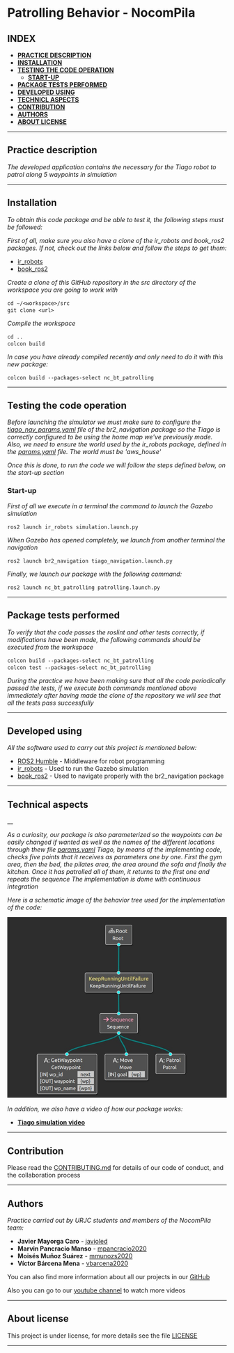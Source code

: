 # Patrolling Behavior - NocomPila

## INDEX

* [**PRACTICE DESCRIPTION**](#practice-description)
* [**INSTALLATION**](#installation)
* [**TESTING THE CODE OPERATION**](#testing-the-code-operation)
    * [**START-UP**](#start-up)
* [**PACKAGE TESTS PERFORMED**](#package-tests-performed)
* [**DEVELOPED USING**](#developed-using)
* [**TECHNICL ASPECTS**](#technical-aspects)
* [**CONTRIBUTION**](#contribution)
* [**AUTHORS**](#authors)
* [**ABOUT LICENSE**](#about-license)

---

## Practice description

_The developed application contains the necessary for the Tiago robot to patrol along 5 waypoints in simulation_

---

## Installation

_To obtain this code package and be able to test it, the following steps must be followed:_

_First of all, make sure you also have a clone of the ir_robots and book_ros2 packages. If not, check out the links below and follow the steps to get them:_
* [ir_robots](https://github.com/IntelligentRoboticsLabs/ir_robots)
* [book_ros2](https://github.com/fmrico/book_ros2)

_Create a clone of this GitHub repository in the src directory of the workspace you are going to work with_

```
cd ~/<workspace>/src
git clone <url>
```

_Compile the workspace_

```
cd ..
colcon build
```

_In case you have already compiled recently and only need to do it with this new package:_

```
colcon build --packages-select nc_bt_patrolling
```

---

## Testing the code operation

_Before launching the simulator we must make sure to configure the [tiago_nav_params.yaml](https://github.com/fmrico/book_ros2/blob/main/br2_navigation/params/tiago_nav_params.yaml) file of the br2_navigation package so the Tiago is correctly configured to be using the home map we've previously made. Also, we need to ensure the world used by the ir_robots package, defined in the [params.yaml](https://github.com/IntelligentRoboticsLabs/ir_robots/blob/ros2-humble/config/params.yaml) file. The world must be 'aws_house'_

_Once this is done, to run the code we will follow the steps defined below, on the start-up section_

### Start-up

_First of all we execute in a terminal the command to launch the Gazebo simulation_

```
ros2 launch ir_robots simulation.launch.py
```

_When Gazebo has opened completely, we launch from another terminal the navigation_

```
ros2 launch br2_navigation tiago_navigation.launch.py
```

_Finally, we launch our package with the following command:_

```
ros2 launch nc_bt_patrolling patrolling.launch.py
```

---

## Package tests performed

_To verify that the code passes the roslint and other tests correctly, if modifications have been made, the following commands should be executed from the workspace_

```
colcon build --packages-select nc_bt_patrolling
colcon test --packages-select nc_bt_patrolling
```

_During the practice we have been making sure that all the code periodically passed the tests, if we execute both commands mentioned above immediately after having made the clone of the repository we will see that all the tests pass successfully_

---

## Developed using

_All the software used to carry out this project is mentioned below:_

* [ROS2 Humble](https://docs.ros.org/en/foxy/Releases/Release-Humble-Hawksbill.html) - Middleware for robot programming
* [ir_robots](https://github.com/IntelligentRoboticsLabs/ir_robots) - Used to run the Gazebo simulation
* [book_ros2](https://github.com/fmrico/book_ros2) - Used to navigate properly with the br2_navigation package

---

## Technical aspects

__

_As a curiosity, our package is also parameterized so the waypoints can be easily changed if wanted as well as the names of the different locations through thew file [params.yaml](config/params.yaml)_
_Tiago, by means of the implementing code, checks five points that it receives as parameters one by one. First the gym area, then the bed, the pilates area, the area around the sofa and finally the kitchen. Once it has patrolled all of them, it returns to the first one and repeats the sequence_
_The implementation is dome with continuous integration_

_Here is a schematic image of the behavior tree used for the implementation of the code:_

<p align="center"> 
    <img src="images/bt.jpeg" width="550" title="Behavior tree">   
</p>

_In addition, we also have a video of how our package works:_

* [**Tiago simulation video**](https://youtu.be/nlzkDWMOljc)
---

## Contribution

Please read the [CONTRIBUTING.md](CONTRIBUTING.md) for details of our code of conduct, and the collaboration process

---

## Authors

_Practice carried out by URJC students and members of the NocomPila team:_

* **Javier Mayorga Caro** - [javioled](https://github.com/javioled)
* **Marvin Pancracio Manso** - [mpancracio2020](https://github.com/mpancracio2020)
* **Moisés Muñoz Suárez** - [mmunozs2020](https://github.com/mmunozs2020)
* **Víctor Bárcena Mena** - [vbarcena2020](https://github.com/vbarcena2020)

You can also find more information about all our projects in our [GitHub](https://github.com/orgs/Docencia-fmrico/teams/nocompila)

Also you can go to our [youtube channel](https://www.youtube.com/@nocompila) to watch more videos

---

## About license

This project is under license, for more details see the file [LICENSE](LICENSE) 

---
